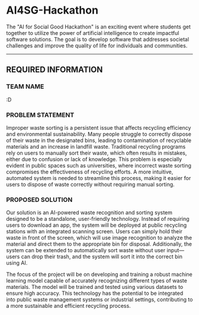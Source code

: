# AI4SG-Hackathon
The "AI for Social Good Hackathon" is an exciting event where students get together to utilize the power of artificial intelligence to create impactful software solutions. The goal is to develop software that addresses societal challenges and improve the quality of life for individuals and communities. 

-------------------------------------------------------------------------------------
 REQUIRED INFORMATION 
-------------------------------------------------------------------------------------


### TEAM NAME

:D

### PROBLEM STATEMENT

Improper waste sorting is a persistent issue that affects recycling efficiency and environmental sustainability. Many people struggle to correctly dispose of their waste in the designated bins, leading to contamination of recyclable materials and an increase in landfill waste. Traditional recycling programs rely on users to manually sort their waste, which often results in mistakes, either due to confusion or lack of knowledge. This problem is especially evident in public spaces such as universities, where incorrect waste sorting compromises the effectiveness of recycling efforts. A more intuitive, automated system is needed to streamline this process, making it easier for users to dispose of waste correctly without requiring manual sorting.


### PROPOSED SOLUTION

Our solution is an AI-powered waste recognition and sorting system designed to be a standalone, user-friendly technology. Instead of requiring users to download an app, the system will be deployed at public recycling stations with an integrated scanning screen. Users can simply hold their waste in front of the screen, which will use image recognition to analyze the material and direct them to the appropriate bin for disposal. Additionally, the system can be extended to automatically sort waste without user input—users can drop their trash, and the system will sort it into the correct bin using AI.

The focus of the project will be on developing and training a robust machine learning model capable of accurately recognizing different types of waste materials. The model will be trained and tested using various datasets to ensure high accuracy. This technology has the potential to be integrated into public waste management systems or industrial settings, contributing to a more sustainable and efficient recycling process.